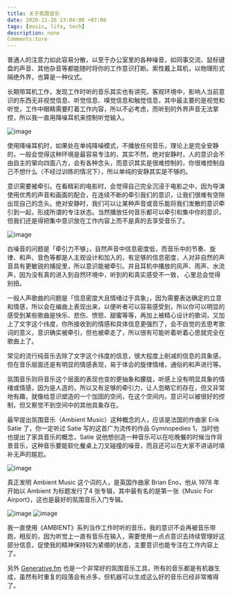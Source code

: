 ```yaml
---
title: 关于氛围音乐
date: 2020-11-26 23:04:00 +07:00
tags: [music, life, tech]
description: none
Comments:ture
---
```


普通人的注意力如此容易分散，以至于办公室里的各种噪音，如同事交流、鼠标键盘的声音、其他杂音等都能随时将你的工作意识打断。索性戴上耳机，以物理形式隔绝外界，也算是一种仪式。

长期带耳机工作，发现工作时听的音乐其实也有讲究。客观环境中，影响人当前意识的东西无非视觉信息、听觉信息、嗅觉信息和触觉信息，其中最主要的是视觉和听觉，工作中眼睛需要盯着工作内容，所以不必考虑，而听到的外界声音无法掌控，所以我一直用降噪耳机来控制听觉输入。

![image](https://d07a0a97.telegraph-image-b0a.pages.dev/file/776cd273387df2f4d1388.jpg)

使用降噪耳机时，如果处在单纯降噪模式，不播放任何音乐，理论上是完全安静的，一般会觉得这种环境是最容易专注的，其实不然，绝对安静时，人的意识会不由自主的窜向四面八方，会有各种念头，而意识其实是很难控制的，你很难控制自己不想什么（不经过训练的情况下），所以单纯的安静其实是不够的。

意识需要被牵引。在看精彩的电影时，会觉得自己完全沉浸于电影之中，因为导演使用优秀的声音和画面的配合，在连续不断的牵引我们的意识，让我们很难有空隙出现自己的念头。绝对安静时，我们可以让某种声音或音乐能将我们发散的意识牵引到一起，形成所谓的专注状态。当然播放任何音乐都可以牵引和集中你的意识，但我们还是得把集中意识放在工作内容上而不是真的去享受音乐了。

![image](https://d07a0a97.telegraph-image-b0a.pages.dev/file/6b5cd55ee433dfdae4e77.jpg)

白噪音的问题是「牵引力不够」，自然声音中信息密度低，而音乐中的节奏、旋律、和声、音色等都是人主观设计和加入的，有足够的信息密度，人对非自然的声音具有更敏锐的捕捉里，所以意识能被牵引。并且耳机中播放的风声、雨声、水流声，因为没有真的进入到自然环境中，听到的和真实感受不一致， 心里总会觉得别扭。

一般人声歌曲的问题是「信息密度大且情绪过于具象」，因为需要表达确定的立意和情感，所以会在编曲上表现出来，以便听者可以容易感受到，所以你可以明显的感受到某些歌曲是快乐、悲伤、愤怒、甜蜜等等，再加上被精心设计的歌词，又加上了文字这个纬度，你所接收到的情感和具体信息更强烈了，会不自觉的去思考歌词的意义，意识确实被牵引，但也被牵走了，所以很有可能听着听着心思就完全在歌曲上了。

常见的流行纯音乐去除了文字这个纬度的信息，很大程度上削减的信息的具象感，但在音乐层面还是有明显的情感表现，易于体会的旋律情绪，通俗的和声进行等。

氛围音乐则将音乐这个层面的表现也变的更抽象和朦胧，听感上没有明显具象的情绪或情感，因为是人造的，所以又有足够的牵引力，让人忽略它的存在，但又非常地有趣，就像给意识塑造的一个加固的空间，在这个空间内，意识可以被很好的控制，但又察觉不到空间中的其他具象存在。

最早提出氛围音乐（Ambient Music）这种概念的人，应该是法国的作曲家 Erik Satie 了，你一定听过 Satie 写的这首广为流传的作品 Gymnopedies 1，当时他也提出了家具音乐的概念，Satie 说他想创造一种音乐可以在吃晚餐的时候当作背景音乐，这种音乐要能软化餐桌上刀叉碰撞的噪音，而且还可以在大家不讲话时填补无声的尴尬。

![image](https://d07a0a97.telegraph-image-b0a.pages.dev/file/85cfa00fe12f6b15250d6.jpg)

真正发明 Ambient Music 这个词的人，是英国作曲家 Brian Eno，他从 1978 年开始以 Ambient 为标题发行了4 张专辑，其中最有名的是第一张《Music For Airport》，这也是最好的氛围音乐入门专辑。

![image](https://d07a0a97.telegraph-image-b0a.pages.dev/file/e5e82bf7c74ddacacb5b9.jpg)
![image](https://d07a0a97.telegraph-image-b0a.pages.dev/file/fc7eb5daf001e53bcca48.jpg)

我一直使用《AMBIENT》系列当作工作时听的音乐，我的意识不会再被音乐带跑，相反的，因为听觉上一直有音乐在输入，需要使用一点点意识去持续管理好这部分信息，促使我的精神保持较为紧绷的状态，主要意识也能专注在工作内容上了。

另外 [Generative.fm](http://Generative.fm) 也是一个非常好的氛围音乐工具，所有的音乐都是有机器生成，虽然有时重复的段落会有点多，但机器可以生成这么好的音乐已经非常难得了。



